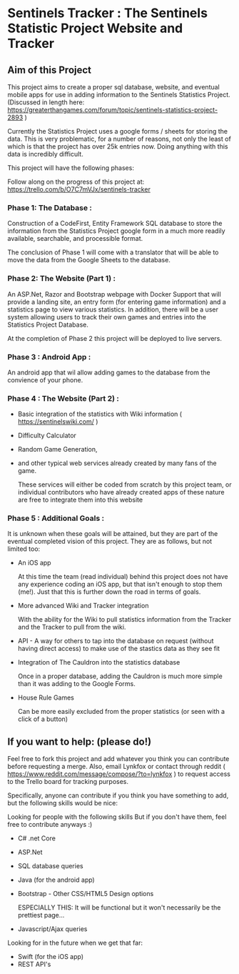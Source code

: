 # Sentinels Tracker : The Sentinels Statistic Project Website and Tracker

## Aim of this Project

This project aims to create a proper sql database, website, and eventual mobile apps for use in adding information to the Sentinels Statistics Project. (Discussed in length here: https://greaterthangames.com/forum/topic/sentinels-statistics-project-2893 ) 

Currently the Statistics Project uses a google forms / sheets for storing the data. This is very problematic, for a number of reasons, not only the least of which is that the project has over 25k entries now. Doing anything with this data is incredibly difficult.

This project will have the following phases:

Follow along on the progress of this project at: https://trello.com/b/O7C7mVJx/sentinels-tracker

### Phase 1: The Database :

Construction of a CodeFirst, Entity Framework SQL database to store the information from the Statistics Project google form in a much more readily available, searchable, and processible format.

The conclusion of Phase 1 will come with a translator that will be able to move the data from the Google Sheets to the database.

### Phase 2: The Website (Part 1) :

An ASP.Net, Razor and Bootstrap webpage with Docker Support that will provide a landing site, an entry form (for entering game information) and a statistics page to view various statistics. In addition, there will be a user system allowing users to track their own games and entries into the Statistics Project Database. 

At the completion of Phase 2 this project will be deployed to live servers. 

### Phase 3 : Android App :

An android app that wil allow adding games to the database from the convience of your phone.

### Phase 4 : The Website (Part 2) : 

+ Basic integration of the statistics with Wiki information ( https://sentinelswiki.com/ )
+ Difficulty Calculator
+ Random Game Generation, 
+ and other typical web services already created by many fans of the game. 

	These services will either be coded from scratch by this project team, or individual contributors who have already created apps of these nature are free to integrate them into this website

### Phase 5 : Additional Goals : 

It is unknown when these goals will be attained, but they are part of the eventual completed vision of this project. They are as follows, but not limited too:

+ An iOS app

	At this time the team (read individual) behind this project does not have any experience coding an iOS app, but that isn't enough to stop them (me!). Just that this is further down the road in terms of goals.
	
+ More advanced Wiki and Tracker integration

	With the ability for the Wiki to pull statistics information from the Tracker and the Tracker to pull from the wiki.
	
+ API - A way for others to tap into the database on request (without having direct access) to make use of the stastics data as they see fit

+ Integration of The Cauldron into the statistics database
	
	Once in a proper database, adding the Cauldron is much more simple than it was adding to the Google Forms.
	
+ House Rule Games
	
	Can be more easily excluded from the proper statistics (or seen with a click of a button)


## If you want to help: (please do!)

Feel free to fork this project and add whatever you think you can contribute before requesting a merge. Also, email Lynkfox or contact through reddit ( https://www.reddit.com/message/compose/?to=lynkfox ) to request access to the Trello board for tracking purposes. 

Specifically, anyone can contribute if you think you have something to add, but the following skills would be nice:

Looking for people with the following skills But if you don't have them, feel free to contribute anyways :)

- C# .net Core 
- ASP.Net 
- SQL database queries
- Java (for the android app)
- Bootstrap - Other CSS/HTML5 Design options

	ESPECIALLY THIS: It will be functional but it won't necessarily be the prettiest page...
	
- Javascript/Ajax queries

Looking for in the future when we get that far:

- Swift (for the iOS app)
- REST API's